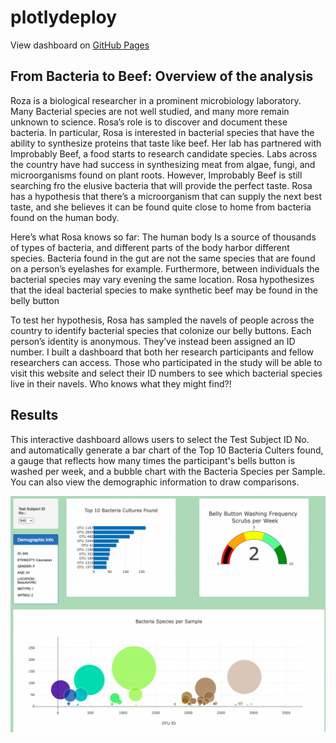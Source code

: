 # plotlydeploy

View dashboard on [GitHub Pages](https://jstearns1988.github.io/plotlydeploy/)

## From Bacteria to Beef: Overview of the analysis

Roza is a biological researcher in a prominent microbiology laboratory. Many Bacterial species are not well studied, and many more remain unknown to science. Rosa’s role is to discover and document these bacteria. In particular, Rosa is interested in bacterial species that have the ability to synthesize proteins that taste like beef. Her lab has partnered with Improbably Beef, a food starts to research candidate species. Labs across the country have had success in synthesizing meat from algae, fungi, and microorganisms found on plant roots. However, Improbably Beef is still searching fro the elusive bacteria that will provide the perfect taste. Rosa has a hypothesis that there’s a microorganism that can supply the next best taste, and she believes it can be found quite close to home from bacteria found on the human body. 

Here’s what Rosa knows so far: The human body Is a source of thousands of types of bacteria, and different parts of the body harbor different species. Bacteria found in the gut are not the same species that are found on a person’s eyelashes for example. Furthermore, between individuals the bacterial species may vary evening the same location. Rosa hypothesizes that the ideal bacterial species to make synthetic beef may be found in the belly button

To test her hypothesis, Rosa has sampled the navels of people across the country to identify bacterial species that colonize our belly buttons. Each person’s identity is anonymous. They’ve instead been assigned an ID number. I built a dashboard that both her research participants and fellow researchers can access. Those who participated in the study will be able to visit this website and select their ID numbers to see which bacterial species live in their navels. Who knows what they might find?!

## Results

This interactive dashboard allows users to select the Test Subject ID No. and automatically generate a bar chart of the Top 10 Bacteria Culters found, a gauge that reflects how many times the participant's bells button is washed per week, and a bubble chart with the Bacteria Species per Sample. You can also view the demographic information to draw comparisons.

![From Bacteria to beef](https://github.com/jstearns1988/plotlydeploy/blob/main/Resources/Dashboard%20screenshot.png?raw=true)
